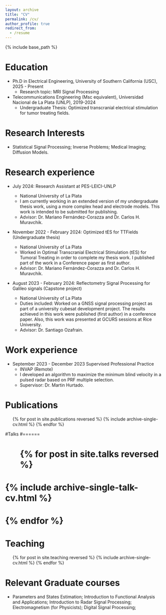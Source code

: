 ```yaml
---
layout: archive
title: "CV"
permalink: /cv/
author_profile: true
redirect_from:
  - /resume
---
```


{% include base_path %}

Education
======
* Ph.D in Electrical Engineering, University of Southern California (USC), 2025 - Present
  * Research topic: MRI Signal Processing
* Telecommunications Engineering (Msc equivalent), Universidad Nacional de La Plata (UNLP), 2019-2024
  * Undergraduate Thesis: Optimized transcranial electrical stimulation for tumor treating fields.

Research Interests
======
* Statistical Signal Processing; Inverse Problems; Medical Imaging; Diffusion Models.

Research experience
======
* July 2024: Research Assistant at PES-LEICI-UNLP
  * National University of La Plata
  * I am currently working in an extended version of my undergraduate thesis work, using a more complex head and electrode models. This work is intended to be submitted for publishing.
  * Advisor: Dr. Mariano Fernández-Corazza and Dr. Carlos H. Muravchik.

* November 2022 - February 2024: Optimized tES for TTFields (Undergraduate thesis)
  * National University of La Plata
  * Worked in Optimal Transcranial Electrical Stimulation (tES) for Tumoral Treating in order to complete my thesis work. I published part of the work in a Conference paper as first author.
  * Advisor: Dr. Mariano Fernández-Corazza and Dr. Carlos H. Muravchik.

* August 2023 - February 2024: Reflectometry Signal Processing for Galileo signals (Capstone project)
  * National University of La Plata
  * Duties included: Worked on a GNSS signal processing project as part of a university cubesat development project. The results achieved in this work were published (first author) in a conference paper. Also, this work was presented at GCURS sessions at Rice University.
  * Advisor: Dr. Santiago Ozafrain.

Work experience
====== 
* September 2023 - December 2023 Supervised Professional Practice
  * INVAP (Remote)
  * I developed an algorithm to maximize the minimum blind velocity in a pulsed radar based on PRF multiple selection.
  * Supervisor: Dr. Martin Hurtado.

Publications
======
  <ul>{% for post in site.publications reversed %}
    {% include archive-single-cv.html %}
  {% endfor %}</ul>
  
#Talks
#======
 # <ul>{% for post in site.talks reversed %}
 #   {% include archive-single-talk-cv.html  %}
 # {% endfor %}</ul>
  
Teaching
======
  <ul>{% for post in site.teaching reversed %}
    {% include archive-single-cv.html %}
  {% endfor %}</ul>
  
Relevant Graduate courses
======
* Parameters and States Estimation; Introduction to Functional Analysis and Applications; Introduction to Radar Signal Processing; Electromagnetism (for Physicists); Digital Signal Processing;

